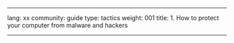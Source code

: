 

---

lang: xx
community: guide
type: tactics
weight: 001
title: 1. How to protect your computer from malware and hackers

---

<stub>

